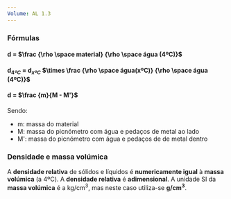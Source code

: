 ```yaml
---
Volume: AL 1.3
---
```

### Fórmulas
#### d = $\frac {\rho \space material} {\rho \space água (4ºC)}$

#### d$_{4ºC}$ = d$_{xºC}$ $\times \frac {\rho \space água(xºC)} {\rho \space água (4ºC)}$

#### d = $\frac {m}{M - M'}$

Sendo:
- m: massa do material
- M: massa do picnómetro com água e pedaços de metal ao lado
- M': massa do picnómetro com água e pedaços de de metal dentro

### Densidade e massa volúmica
A **densidade relativa** de sólidos e líquidos é **numericamente igual** à **massa volúmica** (a 4ºC).
A **densidade relativa** é **adimensional**.
A unidade SI da **massa volúmica** é a kg/cm$^3$, mas neste caso utiliza-se **g/cm$^3$**.